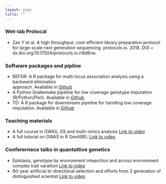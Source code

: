 ```yaml
---
layout: page
title: ""
---
```


### Wet-lab Protocal
 * Zan Y et al. A high throughput, cost-efficient library preparation protocol for large-scale next generation sequencing. protocols.io. 2018. DOI = dx.doi.org/10.17504/protocols.io.rt8d6rw.

### Software packages and pipline 
 * BEFDR: A R package for multi-locus association analysis using a backward elimination         
         approach. Available in [Github](https://github.com/yanjunzan/BE)
 * A Python Snakemake pipeline for low coverage genotype imputation (R/Python/Perl). Available in 
  [Github](https://github.com/yanjunzan/Stripes)
 * TD: A R package for downstream pipeline for handling low coverage imputation. 
             Available in [Github](https://github.com/yanjunzan/TD)

### Teaching materials
 * A full course in GWAS, GS and multi-omics analysis [Link to video](https://www.bilibili.com/video/BV1SU4y1W7Y4/)
 * A full tutorial on GWAS in R GenABEL [Link to video](https://www.bilibili.com/video/BV1fT4y1F7Nf/)
 
### Conferernece talks in quantattive genetics
 * Epistasis, genotype by environment intearction and across envrionment complex trait varaition [Link to video](https://www.bilibili.com/video/BV1Yp4y1h7X8/) 
 * 60-year artificial bi-directional selection and efforts from 3 generation of distinguished scientist [Link to video](https://www.bilibili.com/video/BV1F84y1F7SC/) 
